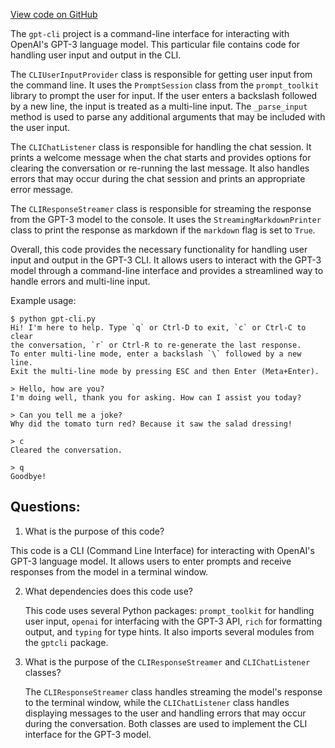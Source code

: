 [View code on GitHub](https://github.com/kharvd/gpt-cli/blob/master/gptcli/cli.py)

The `gpt-cli` project is a command-line interface for interacting with OpenAI's GPT-3 language model. This particular file contains code for handling user input and output in the CLI. 

The `CLIUserInputProvider` class is responsible for getting user input from the command line. It uses the `PromptSession` class from the `prompt_toolkit` library to prompt the user for input. If the user enters a backslash followed by a new line, the input is treated as a multi-line input. The `_parse_input` method is used to parse any additional arguments that may be included with the user input.

The `CLIChatListener` class is responsible for handling the chat session. It prints a welcome message when the chat starts and provides options for clearing the conversation or re-running the last message. It also handles errors that may occur during the chat session and prints an appropriate error message.

The `CLIResponseStreamer` class is responsible for streaming the response from the GPT-3 model to the console. It uses the `StreamingMarkdownPrinter` class to print the response as markdown if the `markdown` flag is set to `True`.

Overall, this code provides the necessary functionality for handling user input and output in the GPT-3 CLI. It allows users to interact with the GPT-3 model through a command-line interface and provides a streamlined way to handle errors and multi-line input. 

Example usage:

```
$ python gpt-cli.py
Hi! I'm here to help. Type `q` or Ctrl-D to exit, `c` or Ctrl-C to clear
the conversation, `r` or Ctrl-R to re-generate the last response. 
To enter multi-line mode, enter a backslash `\` followed by a new line.
Exit the multi-line mode by pressing ESC and then Enter (Meta+Enter).

> Hello, how are you?
I'm doing well, thank you for asking. How can I assist you today?

> Can you tell me a joke?
Why did the tomato turn red? Because it saw the salad dressing!

> c
Cleared the conversation.

> q
Goodbye!
```
## Questions: 
 1. What is the purpose of this code?
   
   This code is a CLI (Command Line Interface) for interacting with OpenAI's GPT-3 language model. It allows users to enter prompts and receive responses from the model in a terminal window.

2. What dependencies does this code use?
   
   This code uses several Python packages: `prompt_toolkit` for handling user input, `openai` for interfacing with the GPT-3 API, `rich` for formatting output, and `typing` for type hints. It also imports several modules from the `gptcli` package.

3. What is the purpose of the `CLIResponseStreamer` and `CLIChatListener` classes?
   
   The `CLIResponseStreamer` class handles streaming the model's response to the terminal window, while the `CLIChatListener` class handles displaying messages to the user and handling errors that may occur during the conversation. Both classes are used to implement the CLI interface for the GPT-3 model.